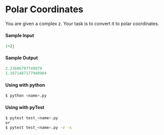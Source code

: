 # Polar Coordinates

You are given a complex z. Your task is to convert it to polar coordinates.

#### Sample Input
```python
1+2j
```

#### Sample Output
```python
2.23606797749979 
1.1071487177940904
```

#### Using with python
```bash
$ python <name>.py
```

#### Using with pyTest
```bash
$ pytest test_<name>.py
or
$ pytest test_<name>.py -v -s
```
